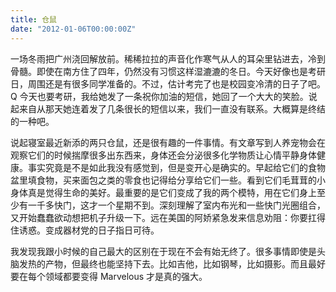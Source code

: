 ```yaml
---
title: 仓鼠
date: "2012-01-06T00:00:00Z"
---
```


一场冬雨把广州浇回解放前。稀稀拉拉的声音化作寒气从人的耳朵里钻进去，冷到骨髓。即使在南方住了四年，仍然没有习惯这样湿漉漉的冬日。今天好像也是考研日，周围还是有很多同学准备的。不过，估计考完了也是校园变冷清的日子了吧。Q 今天也要考研，我给她发了一条祝你加油的短信，她回了一个大大的笑脸。说起来自从那天她连着发了几条很长的短信以来，我们一直没有联系。大概算是终结的一种吧。

说起寝室最近新添的两只仓鼠，还是很有趣的一件事情。有文章写到人养宠物会在观察它们的时候揣摩很多出东西来，身体还会分泌很多化学物质让心情平静身体健康。事实究竟是不是如此我没有感觉到，但是变开心是确实的。早起给它们的食物盆里填食物，买来面包之类的零食也记得给分享给它们一些。看到它们毛茸茸的小身体真是觉得生命的美好。最重要的是它们变成了我的两个模特，用在它们身上至少有一千多快门，这才一个星期不到。深刻理解了室内布光和一些快门光圈组合，又开始蠢蠢欲动想把机子升级一下。远在美国的阿娇紧急发来信息劝阻：你要扛得住诱惑。变成器材党的日子指日可待。

我发现我跟小时候的自己最大的区别在于现在不会有始无终了。很多事情即使是头脑发热的产物，但最终也能坚持下去。比如吉他，比如钢琴，比如摄影。而且最好要在每个领域都要变得 Marvelous 才是真的强大。
